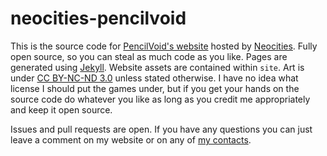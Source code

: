 # neocities-pencilvoid
This is the source code for [PencilVoid's website](https://pencilvoid.neocities.org/) hosted by [Neocities](https://neocities.org). Fully open source, so you can steal as much code as you like. Pages are generated using [Jekyll](https://jekyllrb.com). Website assets are contained within `site`. Art is under [CC BY-NC-ND 3.0](https://creativecommons.org/licenses/by-nc-nd/3.0/) unless stated otherwise. I have no idea what license I should put the games under, but if you get your hands on the source code do whatever you like as long as you credit me appropriately and keep it open source.

Issues and pull requests are open. If you have any questions you can just leave a comment on my website or on any of [my contacts](https://pencilvoid.neocities.org/aboutme/#otherplaces).
